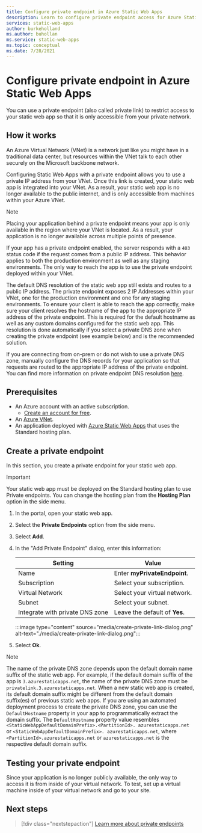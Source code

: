```yaml
---
title: Configure private endpoint in Azure Static Web Apps
description: Learn to configure private endpoint access for Azure Static Web Apps
services: static-web-apps
author: burkeholland
ms.author: buhollan
ms.service: static-web-apps
ms.topic: conceptual
ms.date: 7/28/2021
---
```


# Configure private endpoint in Azure Static Web Apps

You can use a private endpoint (also called private link) to restrict access to your static web app so that it is only accessible from your private network.

## How it works

An Azure Virtual Network (VNet) is a network just like you might have in a traditional data center, but resources within the VNet talk to each other securely on the Microsoft backbone network.

Configuring Static Web Apps with a private endpoint allows you to use a private IP address from your VNet. Once this link is created, your static web app is integrated into your VNet. As a result, your static web app is no longer available to the public internet, and is only accessible from machines within your Azure VNet.

> [!NOTE]
> Placing your application behind a private endpoint means your app is only available in the region where your VNet is located. As a result, your application is no longer available across multiple points of presence.

If your app has a private endpoint enabled, the server responds with a `403` status code if the request comes from a public IP address. This behavior applies to both the production environment as well as any staging environments. The only way to reach the app is to use the private endpoint deployed within your VNet.

The default DNS resolution of the static web app still exists and routes to a public IP address. The private endpoint exposes 2 IP Addresses within your VNet, one for the production environment and one for any staging environments. To ensure your client is able to reach the app correctly, make sure your client resolves the hostname of the app to the appropriate IP address of the private endpoint. This is required for the default hostname as well as any custom domains configured for the static web app. This resolution is done automatically if you select a private DNS zone when creating the private endpoint (see example below) and is the recommended solution.

If you are connecting from on-prem or do not wish to use a private DNS zone, manually configure the DNS records for your application so that requests are routed to the appropriate IP address of the private endpoint. You can find more information on private endpoint DNS resolution [here](../private-link/private-endpoint-dns.md).

## Prerequisites

- An Azure account with an active subscription.
  - [Create an account for free](https://azure.microsoft.com/free/?WT.mc_id=A261C142F).
- An [Azure VNet](../virtual-network/quick-create-portal.md).
- An application deployed with [Azure Static Web Apps](./get-started-portal.md) that uses the Standard hosting plan.

## Create a private endpoint

In this section, you create a private endpoint for your static web app.

> [!IMPORTANT]
> Your static web app must be deployed on the Standard hosting plan to use Private endpoints. You can change the hosting plan from the **Hosting Plan** option in the side menu.

1. In the portal, open your static web app.

1. Select the **Private Endpoints** option from the side menu.

2. Select **Add**.

3. In the "Add Private Endpoint" dialog, enter this information:

   | Setting                         | Value                         |
   | ------------------------------- | ----------------------------- |
   | Name                            | Enter **myPrivateEndpoint**.  |
   | Subscription                    | Select your subscription.     |
   | Virtual Network                 | Select your virtual network.  |
   | Subnet                          | Select your subnet.           |
   | Integrate with private DNS zone | Leave the default of **Yes**. |

   :::image type="content" source="media/create-private-link-dialog.png" alt-text="./media/create-private-link-dialog.png":::

4. Select **Ok**.

> [!NOTE]
> The name of the private DNS zone depends upon the default domain name suffix of the static web app. For example, if the default domain suffix of the app is `3.azurestaticapps.net`, the name of the private DNS zone must be `privatelink.3.azurestaticapps.net`. When a new static web app is created, its default domain suffix might be different from the default domain suffix(es) of previous static web apps. If you are using an automated deployment process to create the private DNS zone, you can use the `DefaultHostname` property in your app to programmatically extract the domain suffix. The `DefaultHostname` property value resembles `<StaticWebAppDefaultDomainPrefix>.<PartitionId>. azurestaticapps.net` or `<StaticWebAppDefaultDomainPrefix>. azurestaticapps.net`, where `<PartitionId>.azurestaticapps.net` or `azurestaticapps.net` is the respective default domain suffix. 


## Testing your private endpoint

Since your application is no longer publicly available, the only way to access it is from inside of your virtual network. To test, set up a virtual machine inside of your virtual network and go to your site.

## Next steps

> [!div class="nextstepaction"]
> [Learn more about private endpoints](../private-link/private-endpoint-overview.md)
